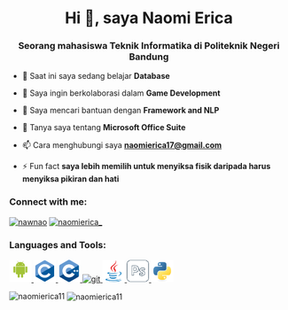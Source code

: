 <h1 align="center">Hi 👋, saya Naomi Erica</h1>
<h3 align="center">Seorang mahasiswa Teknik Informatika di Politeknik Negeri Bandung</h3>

- 🌱 Saat ini saya sedang belajar **Database**

- 👯 Saya ingin berkolaborasi dalam **Game Development**

- 🤝 Saya mencari bantuan dengan **Framework and NLP**

- 💬 Tanya saya tentang **Microsoft Office Suite**

- 📫 Cara menghubungi saya **naomierica17@gmail.com**

- ⚡ Fun fact **saya lebih memilih untuk menyiksa fisik daripada harus menyiksa pikiran dan hati**

  
<h3 align="left">Connect with me:</h3>
<p align="left">
<a href="https://twitter.com/nawnao__" target="blank"><img align="center" src="https://raw.githubusercontent.com/rahuldkjain/github-profile-readme-generator/master/src/images/icons/Social/twitter.svg" alt="nawnao" height="30" width="40" /></a>
<a href="https://instagram.com/naomierica_" target="blank"><img align="center" src="https://raw.githubusercontent.com/rahuldkjain/github-profile-readme-generator/master/src/images/icons/Social/instagram.svg" alt="naomierica_" height="30" width="40" /></a>
</p>

<h3 align="left">Languages and Tools:</h3>
<p align="left"> <a href="https://developer.android.com" target="_blank" rel="noreferrer"> <img src="https://raw.githubusercontent.com/devicons/devicon/master/icons/android/android-original-wordmark.svg" alt="android" width="40" height="40"/> </a> <a href="https://www.cprogramming.com/" target="_blank" rel="noreferrer"> <img src="https://raw.githubusercontent.com/devicons/devicon/master/icons/c/c-original.svg" alt="c" width="40" height="40"/> </a> <a href="https://www.w3schools.com/cpp/" target="_blank" rel="noreferrer"> <img src="https://raw.githubusercontent.com/devicons/devicon/master/icons/cplusplus/cplusplus-original.svg" alt="cplusplus" width="40" height="40"/> </a> <a href="https://git-scm.com/" target="_blank" rel="noreferrer"> <img src="https://www.vectorlogo.zone/logos/git-scm/git-scm-icon.svg" alt="git" width="40" height="40"/> </a> <a href="https://www.java.com" target="_blank" rel="noreferrer"> <img src="https://raw.githubusercontent.com/devicons/devicon/master/icons/java/java-original.svg" alt="java" width="40" height="40"/> </a> <a href="https://www.photoshop.com/en" target="_blank" rel="noreferrer"> <img src="https://raw.githubusercontent.com/devicons/devicon/master/icons/photoshop/photoshop-line.svg" alt="photoshop" width="40" height="40"/> </a> <a href="https://www.python.org" target="_blank" rel="noreferrer"> <img src="https://raw.githubusercontent.com/devicons/devicon/master/icons/python/python-original.svg" alt="python" width="40" height="40"/> </a> </p>

<p><img align="left" src="https://github-readme-stats.vercel.app/api/top-langs?username=naomierica11&show_icons=true&locale=en&layout=compact" alt="naomierica11" /></p>

<p>&nbsp;<img align="center" src="https://github-readme-stats.vercel.app/api?username=naomierica11&show_icons=true&locale=en" alt="naomierica11" /></p>
